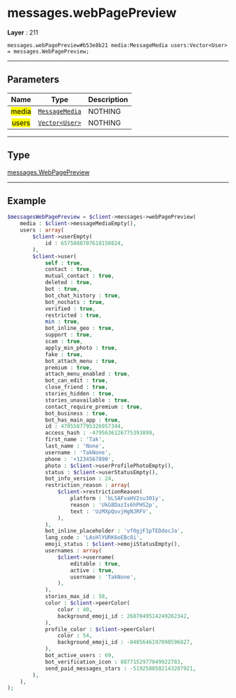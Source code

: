 # messages.webPagePreview

**Layer** : 211

```tl
messages.webPagePreview#b53e8b21 media:MessageMedia users:Vector<User> = messages.WebPagePreview;
```

---

## Parameters

| Name | Type | Description |
| :---: | :---: | :--- |
| <mark>media</mark> | [`MessageMedia`](type/MessageMedia) | NOTHING |
| <mark>users</mark> | [`Vector<User>`](type/User) | NOTHING |

---

## Type

[messages.WebPagePreview](type/messages.WebPagePreview)

---

## Example

```php
$messagesWebPagePreview = $client->messages->webPagePreview(
	media : $client->messageMediaEmpty(),
	users : array(
		$client->userEmpty(
			id : 6575088707618150824,
		),
		$client->user(
			self : true,
			contact : true,
			mutual_contact : true,
			deleted : true,
			bot : true,
			bot_chat_history : true,
			bot_nochats : true,
			verified : true,
			restricted : true,
			min : true,
			bot_inline_geo : true,
			support : true,
			scam : true,
			apply_min_photo : true,
			fake : true,
			bot_attach_menu : true,
			premium : true,
			attach_menu_enabled : true,
			bot_can_edit : true,
			close_friend : true,
			stories_hidden : true,
			stories_unavailable : true,
			contact_require_premium : true,
			bot_business : true,
			bot_has_main_app : true,
			id : 4705587795326957344,
			access_hash : -4795636126775393899,
			first_name : 'Tak',
			last_name : 'None',
			username : 'TakNone',
			phone : '+1234567890',
			photo : $client->userProfilePhotoEmpty(),
			status : $client->userStatusEmpty(),
			bot_info_version : 24,
			restriction_reason : array(
				$client->restrictionReason(
					platform : 'bLSAFvaHV2su301y',
					reason : 'UkG8DazIs6hPHS2p',
					text : 'UzMXpQovjHgNJRFV',
				),
			),
			bot_inline_placeholder : 'vf0gjF1pTEDdocJa',
			lang_code : 'LAsHlYURK6oEBc8i',
			emoji_status : $client->emojiStatusEmpty(),
			usernames : array(
				$client->username(
					editable : true,
					active : true,
					username : 'TakNone',
				),
			),
			stories_max_id : 58,
			color : $client->peerColor(
				color : 40,
				background_emoji_id : 2687049514249262342,
			),
			profile_color : $client->peerColor(
				color : 54,
				background_emoji_id : -8405646197090596827,
			),
			bot_active_users : 69,
			bot_verification_icon : 8877152977049922783,
			send_paid_messages_stars : -5192588502143207921,
		),
	),
);
```